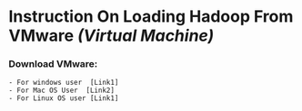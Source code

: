 # Instruction On Loading Hadoop From VMware *(Virtual Machine)*

### Download VMware:
    - For windows user  [Link1]
    - For Mac OS User  [Link2]
    - For Linux OS user [Link1]
    
[Link1]: <https://my.vmware.com/web/vmware/info/slug/desktop_end_user_computing/vmware_workstation_pro/12_0> 
[Link2]: <https://my.vmware.com/web/vmware/details?downloadGroup=FUS-800&productId=527&rPId=8667>



